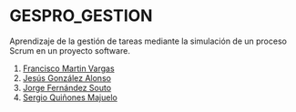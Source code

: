 # GESPRO_GESTION
Aprendizaje de la gestión de tareas mediante la simulación de un proceso Scrum en un proyecto software.


1. [Francisco Martin Vargas](https://github.com/fmv1001)
2. [Jesús González Alonso](https://github.com/jga1006)
3. [Jorge Fernández Souto](https://github.com/jfs1001)
4. [Sergio Quiñones Majuelo](https://github.com/sqm1001)
